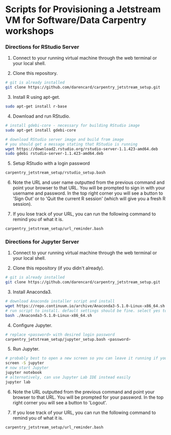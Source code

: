 # Scripts for Provisioning a Jetstream VM for Software/Data Carpentry workshops

### Directions for RStudio Server

1. Connect to your running virtual machine through the web terminal or your local shell.

2. Clone this repository.
```bash
# git is already installed
git clone https://github.com/darencard/carpentry_jetstream_setup.git
```

3. Install R using apt-get.
```bash
sudo apt-get install r-base
```

4. Download and run RStudio.
```bash
# install gdebi-core - necessary for building RStudio image
sudo apt-get install gdebi-core

# download RStudio server image and build from image
# you should get a message stating that RStudio is running
wget https://download2.rstudio.org/rstudio-server-1.1.423-amd64.deb
sudo gdebi rstudio-server-1.1.423-amd64.deb
```

5. Setup RStudio with a login password
```bash
carpentry_jetstream_setup/rstudio_setup.bash
```

6. Note the URL and user name outputted from the previous command and point your browser to that URL. You will be prompted to sign in with your username and password. In the top right corner you will see a button to 'Sign Out' or to 'Quit the current R session' (which will give you a fresh R session).

7. If you lose track of your URL, you can run the following command to remind you of what it is.
```bash
carpentry_jetstream_setup/url_reminder.bash
```


### Directions for Jupyter Server

1. Connect to your running virtual machine through the web terminal or your local shell.

2. Clone this repository (if you didn't already).
```bash
# git is already installed
git clone https://github.com/darencard/carpentry_jetstream_setup.git
```

3. Install Anaconda3.
```bash
# download Anaconda installer script and install
wget https://repo.continuum.io/archive/Anaconda3-5.1.0-Linux-x86_64.sh
# run script to install. default settings should be fine. select yes to have Anaconda bin added to path
bash ./Anaconda3-5.1.0-Linux-x86_64.sh
```

4. Configure Jupyter.
```bash
# replace <password> with desired login password
carpentry_jetstream_setup/jupyter_setup.bash <password>
```

5. Run Jupyter.
```bash
# probably best to open a new screen so you can leave it running if you get logged out
screen -S jupyter
# now start Jupyter
jupyter notebook
# alternatively, can use Jupyter Lab IDE instead easily
jupyter lab
```

6. Note the URL outputted from the previous command and point your browser to that URL. You will be prompted for your password. In the top right corner you will see a button to 'Logout'.

7. If you lose track of your URL, you can run the following command to remind you of what it is.
```bash
carpentry_jetstream_setup/url_reminder.bash
```
